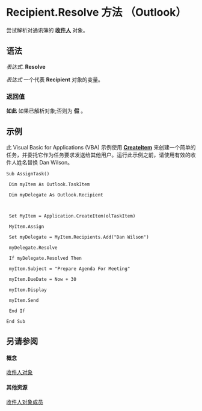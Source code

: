 
# Recipient.Resolve 方法 （Outlook）

尝试解析对通讯簿的 **[收件人](8cee4d79-ec55-52a4-710b-6456944ca86d.md)** 对象。


## 语法

 _表达式_. **Resolve**

 _表达式_ 一个代表 **Recipient** 对象的变量。


### 返回值

 **如此** 如果已解析对象;否则为 **假** 。


## 示例

此 Visual Basic for Applications (VBA) 示例使用 **[CreateItem](e5fbf367-db16-5042-823e-68e6b805e612.md)** 来创建一个简单的任务，并委托它作为任务要求发送给其他用户。运行此示例之前，请使用有效的收件人姓名替换 Dan Wilson。


```
Sub AssignTask() 
 
 Dim myItem As Outlook.TaskItem 
 
 Dim myDelegate As Outlook.Recipient 
 
 
 
 Set MyItem = Application.CreateItem(olTaskItem) 
 
 MyItem.Assign 
 
 Set myDelegate = MyItem.Recipients.Add("Dan Wilson") 
 
 myDelegate.Resolve 
 
 If myDelegate.Resolved Then 
 
 myItem.Subject = "Prepare Agenda For Meeting" 
 
 myItem.DueDate = Now + 30 
 
 myItem.Display 
 
 myItem.Send 
 
 End If 
 
End Sub
```


## 另请参阅


#### 概念


[收件人对象](8cee4d79-ec55-52a4-710b-6456944ca86d.md)
#### 其他资源


[收件人对象成员](70e34018-95de-7fcf-1331-9be61a8675a2.md)